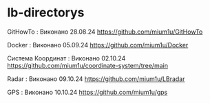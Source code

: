 # lb-directorys

  GitHowTo :
Виконано 28.08.24
https://github.com/mium1u/GitHowTo

  Docker :
Виконано 05.09.24
https://github.com/mium1u/Docker

  Система Координат :
Виконано 02.10.24
https://github.com/mium1u/coordinate-system/tree/main

  Radar :
Виконано 09.10.24
https://github.com/mium1u/LBradar

  GPS :
Виконано 10.10.24
https://github.com/mium1u/gps

